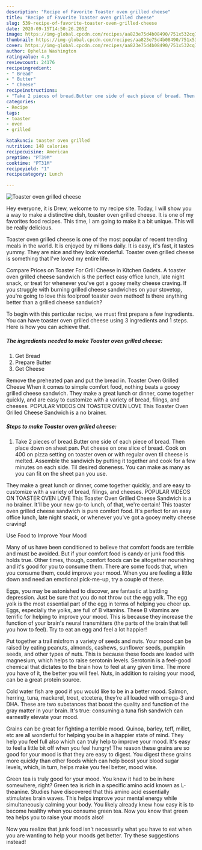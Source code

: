```yaml
---
description: "Recipe of Favorite Toaster oven grilled cheese"
title: "Recipe of Favorite Toaster oven grilled cheese"
slug: 539-recipe-of-favorite-toaster-oven-grilled-cheese
date: 2020-09-15T14:50:26.205Z
image: https://img-global.cpcdn.com/recipes/aa823e75d4b08490/751x532cq70/toaster-oven-grilled-cheese-recipe-main-photo.jpg
thumbnail: https://img-global.cpcdn.com/recipes/aa823e75d4b08490/751x532cq70/toaster-oven-grilled-cheese-recipe-main-photo.jpg
cover: https://img-global.cpcdn.com/recipes/aa823e75d4b08490/751x532cq70/toaster-oven-grilled-cheese-recipe-main-photo.jpg
author: Ophelia Washington
ratingvalue: 4.9
reviewcount: 24176
recipeingredient:
- " Bread"
- " Butter"
- " Cheese"
recipeinstructions:
- "Take 2 pieces of bread.Butter one side of each piece of bread. Then place down on sheet pan. Put cheese on one slice of bread. Cook on 400 on pizza setting on toaster oven or with regular oven til cheese is melted. Assemble the sandwich by putting it together and cook for a few minutes on each side. Til desired doneness. You can make as many as you can fit on the sheet pan you use."
categories:
- Recipe
tags:
- toaster
- oven
- grilled

katakunci: toaster oven grilled 
nutrition: 148 calories
recipecuisine: American
preptime: "PT39M"
cooktime: "PT31M"
recipeyield: "1"
recipecategory: Lunch

---
```



![Toaster oven grilled cheese](https://img-global.cpcdn.com/recipes/aa823e75d4b08490/751x532cq70/toaster-oven-grilled-cheese-recipe-main-photo.jpg)

Hey everyone, it is Drew, welcome to my recipe site. Today, I will show you a way to make a distinctive dish, toaster oven grilled cheese. It is one of my favorites food recipes. This time, I am going to make it a bit unique. This will be really delicious.

Toaster oven grilled cheese is one of the most popular of recent trending meals in the world. It is enjoyed by millions daily. It is easy, it's fast, it tastes yummy. They are nice and they look wonderful. Toaster oven grilled cheese is something that I've loved my entire life.

Compare Prices on Toaster For Grill Cheese in Kitchen Gadets. A toaster oven grilled cheese sandwich is the perfect easy office lunch, late night snack, or treat for whenever you&#39;ve got a gooey melty cheese craving. If you struggle with burning grilled cheese sandwiches on your stovetop, you&#39;re going to love this foolproof toaster oven method! Is there anything better than a grilled cheese sandwich?


To begin with this particular recipe, we must first prepare a few ingredients. You can have toaster oven grilled cheese using 3 ingredients and 1 steps. Here is how you can achieve that.

<!--inarticleads1-->

##### The ingredients needed to make Toaster oven grilled cheese:

1. Get  Bread
1. Prepare  Butter
1. Get  Cheese


Remove the preheated pan and put the bread in. Toaster Oven Grilled Cheese When it comes to simple comfort food, nothing beats a gooey grilled cheese sandwich. They make a great lunch or dinner, come together quickly, and are easy to customize with a variety of bread, filings, and cheeses. POPULAR VIDEOS ON TOASTER OVEN LOVE This Toaster Oven Grilled Cheese Sandwich is a no brainer. 

<!--inarticleads2-->

##### Steps to make Toaster oven grilled cheese:

1. Take 2 pieces of bread.Butter one side of each piece of bread. Then place down on sheet pan. Put cheese on one slice of bread. Cook on 400 on pizza setting on toaster oven or with regular oven til cheese is melted. Assemble the sandwich by putting it together and cook for a few minutes on each side. Til desired doneness. You can make as many as you can fit on the sheet pan you use.


They make a great lunch or dinner, come together quickly, and are easy to customize with a variety of bread, filings, and cheeses. POPULAR VIDEOS ON TOASTER OVEN LOVE This Toaster Oven Grilled Cheese Sandwich is a no brainer. It&#39;ll be your new go-to lunch, of that, we&#39;re certain! This toaster oven grilled cheese sandwich is pure comfort food. It&#39;s perfect for an easy office lunch, late night snack, or whenever you&#39;ve got a gooey melty cheese craving! 

Use Food to Improve Your Mood


Many of us have been conditioned to believe that comfort foods are terrible and must be avoided. But if your comfort food is candy or junk food this holds true. Other times, though, comfort foods can be altogether nourishing and it's good for you to consume them. There are some foods that, when you consume them, could improve your mood. When you are feeling a little down and need an emotional pick-me-up, try a couple of these.

Eggs, you may be astonished to discover, are fantastic at battling depression. Just be sure that you do not throw out the egg yolk. The egg yolk is the most essential part of the egg in terms of helping you cheer up. Eggs, especially the yolks, are full of B vitamins. These B vitamins are terrific for helping to improve your mood. This is because they increase the function of your brain's neural transmitters (the parts of the brain that tell you how to feel). Try to eat an egg and feel a lot happier!

Put together a trail mixfrom a variety of seeds and nuts. Your mood can be raised by eating peanuts, almonds, cashews, sunflower seeds, pumpkin seeds, and other types of nuts. This is because these foods are loaded with magnesium, which helps to raise serotonin levels. Serotonin is a feel-good chemical that dictates to the brain how to feel at any given time. The more you have of it, the better you will feel. Nuts, in addition to raising your mood, can be a great protein source.

Cold water fish are good if you would like to be in a better mood. Salmon, herring, tuna, mackerel, trout, etcetera, they're all loaded with omega-3 and DHA. These are two substances that boost the quality and function of the gray matter in your brain. It's true: consuming a tuna fish sandwich can earnestly elevate your mood. 

Grains can be great for fighting a terrible mood. Quinoa, barley, teff, millet, etc are all wonderful for helping you be in a happier state of mind. They help you feel full also which can truly help to improve your mood. It's easy to feel a little bit off when you feel hungry! The reason these grains are so good for your mood is that they are easy to digest. You digest these grains more quickly than other foods which can help boost your blood sugar levels, which, in turn, helps make you feel better, mood wise.

Green tea is truly good for your mood. You knew it had to be in here somewhere, right? Green tea is rich in a specific amino acid known as L-theanine. Studies have discovered that this amino acid essentially stimulates brain waves. This helps improve your mental energy while simultaneously calming your body. You likely already knew how easy it is to become healthy when you consume green tea. Now you know that green tea helps you to raise your moods also!

Now you realize that junk food isn't necessarily what you have to eat when you are wanting to help your moods get better. Try  these suggestions  instead!

